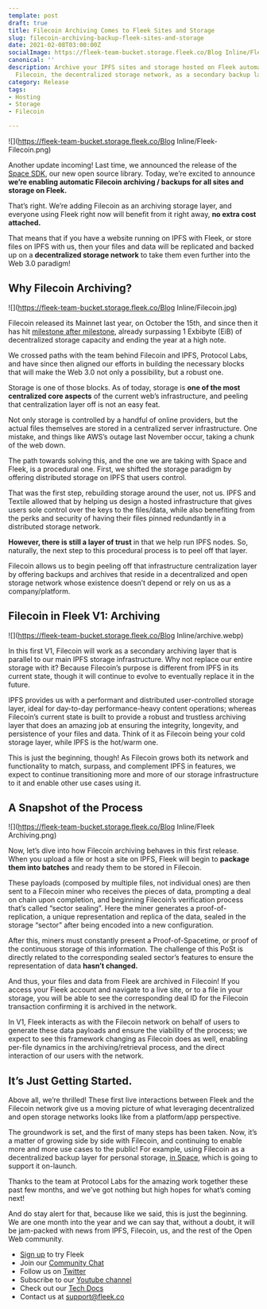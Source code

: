 ```yaml
---
template: post
draft: true
title: Filecoin Archiving Comes to Fleek Sites and Storage
slug: filecoin-archiving-backup-fleek-sites-and-storage
date: 2021-02-08T03:00:00Z
socialImage: https://fleek-team-bucket.storage.fleek.co/Blog Inline/Fleek-Filecoin.png
canonical: ''
description: Archive your IPFS sites and storage hosted on Fleek automatically on
  Filecoin, the decentralized storage network, as a secondary backup layer.
category: Release
tags:
- Hosting
- Storage
- Filecoin

---
```

![](https://fleek-team-bucket.storage.fleek.co/Blog Inline/Fleek-Filecoin.png)

Another update incoming! Last time, we announced the release of the [Space SDK](https://github.com/FleekHQ/space-sdk), our new open source library. Today, we’re excited to announce **we’re enabling automatic Filecoin archiving / backups for all sites and storage on Fleek.**

That’s right. We’re adding Filecoin as an archiving storage layer, and everyone using Fleek right now will benefit from it right away, **no extra cost attached.**

That means that if you have a website running on IPFS with Fleek, or store files on IPFS with us, then your files and data will be replicated and backed up on a **decentralized storage network** to take them even further into the Web 3.0 paradigm!

## Why Filecoin Archiving?

![](https://fleek-team-bucket.storage.fleek.co/Blog Inline/Filecoin.jpg)

Filecoin released its Mainnet last year, on October the 15th, and since then it has hit [milestone after milestone](https://filecoin.io/blog/filecoin-in-2020/), already surpassing 1 Exbibyte (EiB) of decentralized storage capacity and ending the year at a high note.

We crossed paths with the team behind Filecoin and IPFS, Protocol Labs, and have since then aligned our efforts in building the necessary blocks that will make the Web 3.0 not only a possibility, but a robust one.

Storage is one of those blocks. As of today, storage is **one of the most centralized core aspects** of the current web’s infrastructure, and peeling that centralization layer off is not an easy feat.

Not only storage is controlled by a handful of online providers, but the actual files themselves are stored in a centralized server infrastructure. One mistake, and things like AWS’s outage last November occur, taking a chunk of the web down.

The path towards solving this, and the one we are taking with Space and Fleek, is a procedural one. First, we shifted the storage paradigm by offering distributed storage on IPFS that users control.

That was the first step, rebuilding storage around the user, not us. IPFS and Textile allowed that by helping us design a hosted infrastructure that gives users sole control over the keys to the files/data, while also benefiting from the perks and security of having their files pinned redundantly in a distributed storage network.

**However, there is still a layer of trust** in that we help run IPFS nodes. So, naturally, the next step to this procedural process is to peel off that layer.

Filecoin allows us to begin peeling off that infrastructure centralization layer by offering backups and archives that reside in a decentralized and open storage network whose existence doesn’t depend or rely on us as a company/platform.

## Filecoin in Fleek V1: Archiving

![](https://fleek-team-bucket.storage.fleek.co/Blog Inline/archive.webp)

In this first V1, Filecoin will work as a secondary archiving layer that is parallel to our main IPFS storage infrastructure. Why not replace our entire storage with it? Because Filecoin’s purpose is different from IPFS in its current state, though it will continue to evolve to eventually replace it in the future.

IPFS provides us with a performant and distributed user-controlled storage layer, ideal for day-to-day performance-heavy content operations; whereas Filecoin’s current state is built to provide a robust and trustless archiving layer that does an amazing job at ensuring the integrity, longevity, and persistence of your files and data. Think of it as Filecoin being your cold storage layer, while IPFS is the hot/warm one.

This is just the beginning, though! As Filecoin grows both its network and functionality to match, surpass, and complement IPFS in features, we expect to continue transitioning more and more of our storage infrastructure to it and enable other use cases using it.

## A Snapshot of the Process

![](https://fleek-team-bucket.storage.fleek.co/Blog Inline/Fleek Archiving.png)

Now, let’s dive into how Filecoin archiving behaves in this first release. When you upload a file or host a site on IPFS, Fleek will begin to **package them into batches** and ready them to be stored in Filecoin.

These payloads (composed by multiple files, not individual ones) are then sent to a Filecoin miner who receives the pieces of data, prompting a deal on chain upon completion, and beginning Filecoin’s verification process that’s called “sector sealing”. Here the miner generates a proof-of-replication, a unique representation and replica of the data, sealed in the storage “sector” after being encoded into a new configuration.

After this, miners must constantly present a Proof-of-Spacetime, or proof of the continuous storage of this information. The challenge of this PoSt is directly related to the corresponding sealed sector’s features to ensure the representation of data **hasn’t changed.**

And thus, your files and data from Fleek are archived in Filecoin! If you access your Fleek account and navigate to a live site, or to a file in your storage, you will be able to see the corresponding deal ID for the Filecoin transaction confirming it is archived in the network.

In V1, Fleek interacts as with the Filecoin network on behalf of users to generate these data payloads and ensure the viability of the process; we expect to see this framework changing as Filecoin does as well, enabling per-file dynamics in the archiving/retrieval process, and the direct interaction of our users with the network.

## It’s Just Getting Started.

Above all, we’re thrilled! These first live interactions between Fleek and the Filecoin network give us a moving picture of what leveraging decentralized and open storage networks looks like from a platform/app perspective.

The groundwork is set, and the first of many steps has been taken. Now, it’s a matter of growing side by side with Filecoin, and continuing to enable more and more use cases to the public! For example, using Filecoin as a decentralized backup layer for personal storage, [in Space](http://space.storage/), which is going to support it on-launch.

Thanks to the team at Protocol Labs for the amazing work together these past few months, and we’ve got nothing but high hopes for what’s coming next!

And do stay alert for that, because like we said, this is just the beginning. We are one month into the year and we can say that, without a doubt, it will be jam-packed with news from IPFS, Filecoin, us, and the rest of the Open Web community.

* [Sign up](https://app.fleek.co/) to try Fleek
* Join our [Community Chat](https://slack.fleek.co/)
* Follow us on [Twitter](https://twitter.com/FleekHQ)
* Subscribe to our [Youtube channel](https://www.youtube.com/channel/UCBzlwYM0JjZpjDZ52-SLUmw)
* Check out our [Tech Docs](https://docs.fleek.co/)
* Contact us at support@fleek.co